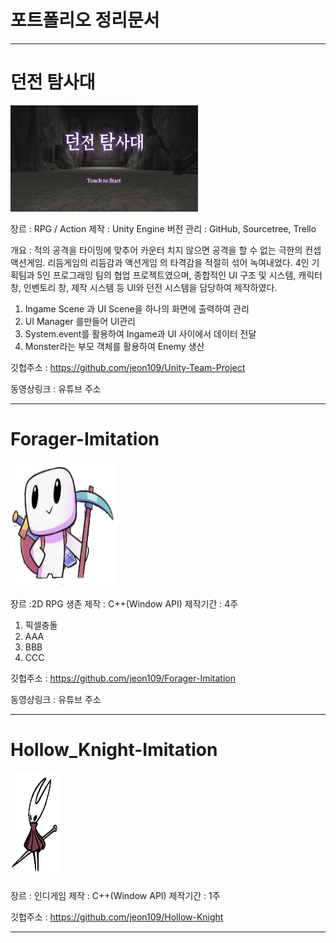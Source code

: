 # 포트폴리오 정리문서

------------

# 던전 탐사대
<img src="/Scripts/던전 탐사대.jpg"  width="300" height="170">

장르 : RPG / Action
제작 : Unity Engine 
버전 관리 : GitHub, Sourcetree, Trello

개요 : 적의 공격을 타이밍에 맞추어 카운터 치지 않으면 공격을 할 수 없는 극한의 컨셉 액션게임. 리듬게임의 리듬감과 액션게임 의 타격감을 적절히 섞어 녹여내었다.
4인 기획팀과 5인 프로그래밍 팀의 협업 프로젝트였으며, 
종합적인 UI 구조 및 시스템, 캐릭터 창, 인벤토리 창, 제작 시스템 등 UI와 던전 시스템을 담당하여 제작하였다.

1. Ingame Scene 과 UI Scene을 하나의 화면에 출력하여 관리
2. UI Manager 를만들어 UI관리
3. System.event를 활용하여 Ingame과 UI 사이에서 데이터 전달
4. Monster라는 부모 객체를 활용하여 Enemy 생산

깃헙주소 : https://github.com/jeon109/Unity-Team-Project

동영상링크 :  유튜브 주소

------------

# Forager-Imitation
<img src="/Scripts/For.png"  width="170" height="200">

장르 :2D RPG 생존
제작 :  C++(Window API)
제작기간 : 4주

1. 픽셀충돌
2. AAA
3. BBB
4. CCC


깃헙주소 : https://github.com/jeon109/Forager-Imitation

동영상링크 :  유튜브 주소

------------

# Hollow_Knight-Imitation
<img src="/Scripts/Hollow.png"  width="80" height="170">

장르 : 인디게임
제작 :  C++(Window API)
제작기간 : 1주

깃헙주소 : https://github.com/jeon109/Hollow-Knight

------------

